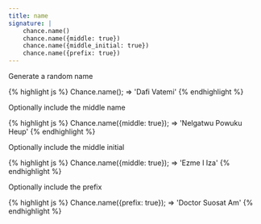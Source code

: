 ```yaml
---
title: name
signature: |
    chance.name()
    chance.name({middle: true})
    chance.name({middle_initial: true})
    chance.name({prefix: true})
---
```


Generate a random name

{% highlight js %}
  Chance.name();
  => 'Dafi Vatemi'
{% endhighlight %}

Optionally include the middle name

{% highlight js %}
  Chance.name({middle: true});
  => 'Nelgatwu Powuku Heup'
{% endhighlight %}


Optionally include the middle initial

{% highlight js %}
  Chance.name({middle: true});
  => 'Ezme I Iza'
{% endhighlight %}

Optionally include the prefix

{% highlight js %}
  Chance.name({prefix: true});
  => 'Doctor Suosat Am'
{% endhighlight %}
